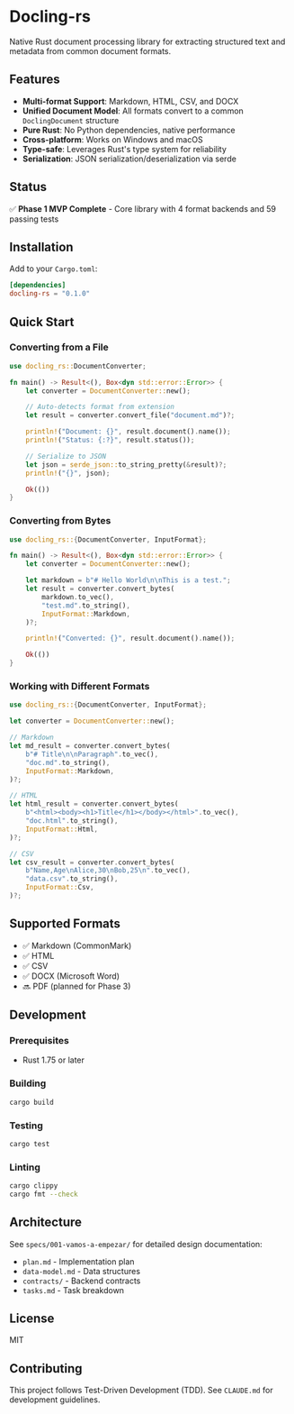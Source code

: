 # Docling-rs

Native Rust document processing library for extracting structured text and metadata from common document formats.

## Features

- **Multi-format Support**: Markdown, HTML, CSV, and DOCX
- **Unified Document Model**: All formats convert to a common `DoclingDocument` structure
- **Pure Rust**: No Python dependencies, native performance
- **Cross-platform**: Works on Windows and macOS
- **Type-safe**: Leverages Rust's type system for reliability
- **Serialization**: JSON serialization/deserialization via serde

## Status

✅ **Phase 1 MVP Complete** - Core library with 4 format backends and 59 passing tests

## Installation

Add to your `Cargo.toml`:

```toml
[dependencies]
docling-rs = "0.1.0"
```

## Quick Start

### Converting from a File

```rust
use docling_rs::DocumentConverter;

fn main() -> Result<(), Box<dyn std::error::Error>> {
    let converter = DocumentConverter::new();

    // Auto-detects format from extension
    let result = converter.convert_file("document.md")?;

    println!("Document: {}", result.document().name());
    println!("Status: {:?}", result.status());

    // Serialize to JSON
    let json = serde_json::to_string_pretty(&result)?;
    println!("{}", json);

    Ok(())
}
```

### Converting from Bytes

```rust
use docling_rs::{DocumentConverter, InputFormat};

fn main() -> Result<(), Box<dyn std::error::Error>> {
    let converter = DocumentConverter::new();

    let markdown = b"# Hello World\n\nThis is a test.";
    let result = converter.convert_bytes(
        markdown.to_vec(),
        "test.md".to_string(),
        InputFormat::Markdown,
    )?;

    println!("Converted: {}", result.document().name());

    Ok(())
}
```

### Working with Different Formats

```rust
use docling_rs::{DocumentConverter, InputFormat};

let converter = DocumentConverter::new();

// Markdown
let md_result = converter.convert_bytes(
    b"# Title\n\nParagraph".to_vec(),
    "doc.md".to_string(),
    InputFormat::Markdown,
)?;

// HTML
let html_result = converter.convert_bytes(
    b"<html><body><h1>Title</h1></body></html>".to_vec(),
    "doc.html".to_string(),
    InputFormat::Html,
)?;

// CSV
let csv_result = converter.convert_bytes(
    b"Name,Age\nAlice,30\nBob,25\n".to_vec(),
    "data.csv".to_string(),
    InputFormat::Csv,
)?;
```

## Supported Formats

- ✅ Markdown (CommonMark)
- ✅ HTML
- ✅ CSV
- ✅ DOCX (Microsoft Word)
- 🔜 PDF (planned for Phase 3)

## Development

### Prerequisites

- Rust 1.75 or later

### Building

```bash
cargo build
```

### Testing

```bash
cargo test
```

### Linting

```bash
cargo clippy
cargo fmt --check
```

## Architecture

See `specs/001-vamos-a-empezar/` for detailed design documentation:
- `plan.md` - Implementation plan
- `data-model.md` - Data structures
- `contracts/` - Backend contracts
- `tasks.md` - Task breakdown

## License

MIT

## Contributing

This project follows Test-Driven Development (TDD). See `CLAUDE.md` for development guidelines.
